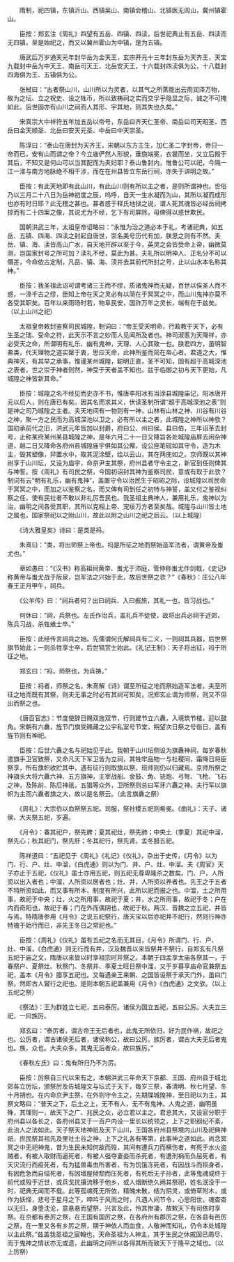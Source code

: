 <!-- { "loadSidebar": true } -->

　　隋制，祀四镇，东镇沂山、西镇吴山、南镇会稽山、北镇医无闾山，冀州镇霍山。

　　臣按：郑玄注《周礼》四望有五岳、四镇、四渎，后世祀典止有五岳、四渎而无四镇，至是始祀之，而又以冀州霍山为中镇，是为五镇。

　　唐武后万岁通天元年封华岳为金天王，玄宗开元十三年封东岳为天齐王，天宝九载封中岳为中天王、南岳司天王、北岳安天王，十六载封四渎俱为公，十八载封四海俱为王、五镇俱为公。

　　张栻曰：“古者祭山川，山川所以为灵者，以其气之所蒸能出云雨润泽万物，故为之坛、立之祝史、设之牲币，所以致祷祠之实而交孚乎隐显之际，诚之不可掩如此。后世固亦有山川之祠而人其形、宇其地，则其失也久矣。”

　　宋真宗大中祥符五年加五岳以帝号，东岳曰齐天仁圣帝、南岳曰司天昭圣、西岳曰金天顺圣、北岳曰安天元圣、中岳曰中天崇圣。

　　陈淳曰：“泰山在唐封为天齐王，宋朝以东方主生，加仁圣二字封帝，帝只一帝而已，安有山而谓之帝？今立庙俨然人形貌，垂旒端冕，衣裳而坐，又立后殿于其后，不知又是何山可以当其配而为夫妇耶？泰山鲁封内，惟鲁公可以祀，今隔一江一淮与南方地脉绝不相干涉，而在在州县皆立东岳行祠，亦失于讲明之故。”

　　臣按：有此天地即有此山川，有此山川则有所以主之者，是则所谓神也。世俗乃以三月二十八日为岳神初度之辰，呜呼，自天一生水凝而为山，其所以凝而成形也亦有时日耶？此无稽之甚也。甚者惑于释氏地狱之说，谓人死其魂皆必经岳祠拷掠而有二十四案之像，其说尤为不经，乞下有司屏除，毋俾得以惑世欺民。

　　国朝洪武三年，太祖皇帝诏略曰：“永惟为治之道必本于礼，考诸祀典，如五岳、五镇、四海、四渎之封起自唐世，崇名美号历代有加，朕思之则有不然。夫岳、镇、海、渎皆高山广水，自天地开辟以至于今，英灵之会皆受命上帝，幽微莫测，岂国家封号之所可加？渎礼不经，莫此为甚。夫礼所以明神人、正名分不可以僭差，今命依古定制，凡岳、镇、海、渎并去其前代所封之号，止以山水本名称其神。”

　　臣按：我圣祖此诏可谓考诸三王而不缪，质诸鬼神而无疑，百世以俟圣人而不惑，一涤千古之缪，臣知上帝在天之灵必有以简在于冥冥之中，而山川鬼神亦莫不各受其职矣。百年以来雨旸时若，物阜民安，国祚万年之灵长，端有在于兹矣。（以上山川之祀）

　　太祖皇帝敕封鉴察司民城隍，制词曰：“帝王受天明命，行政教于天下，必有生圣之瑞、受命之符，此天示不言之妙而人见闻所及者也。神司淑慝为天降祥，亦必受天之命，所谓明有礼乐、幽有鬼神，天理、人心其致一也。朕君四方，虽明智弗类，代天理物之道实罄于衷，思应天命，此神所鉴而简在帝心者。君道之大，惟典神天，有其举之承事，惟谨某州城隍，聪明正直，圣不可知，固有超于高城深池之表者，世之崇于神者则然，神受于天者盖不知也。兹于临御之初与天下更始，凡城隍之神皆新其命。”

　　臣按：城隍之名不经见而史亦不书，惟唐李阳冰有当涂县城隍庙记，阳冰唐开元以后人，则在唐已有矣。因其名而求其义，伏读圣制所谓“超于高城深池之表”则是神之司乃城隍之主者。夫天地间有一物则有一神，山林有山林之神、川谷有川谷之神，聚一方之民而为高城深池以卫之，必有所以主之者，此城隍之神所以神欤？国初承前代之旧，洪武元年皆加以封爵，府曰公、州曰侯、县曰伯，三年诏革去封号，止称某府某州某县城隍之神，是年六月二十一日又降旨各处城隍庙屏去闲杂神道，越二日又降命各府州县城隍庙宇俱如其公廨，设公座笔砚如其守令，造为木主，毁其塑像，舁置水中，取其泥涂壁，绘以云山，其在两庑如之。京师既以其神祔享于山川坛，又设为庙宇，命京尹主其祭，府州县者守令主之，新官到任则俾其与神誓。按《周礼》有司民之祭，今国初诏封其神为鉴察司民，意或有取于此欤？制词有云“明有礼乐，幽有鬼神”，盖置守令以治民生于昭昭之际，设城隍以司民命于冥冥之中，而加之以鉴察之名，而又俾有司到任之初特与神誓，盖又付之鉴视纠察之任，使有民社者不敢以非礼厉吾民也。我圣祖主典神人，兼用礼乐，鬼神以为治，幽明之间各受其职，其所以克相上帝、宠绥万方者至矣哉。城隍与山川皆土地之属也，国家祭祀以之附山川，故此以附之山川之祀之后云。（以上城隍）

　　《诗大雅皇矣》诗曰：是类是祃。

　　朱熹曰：“类，将出师祭上帝也。祃是所征之地而祭始造军法者，谓黄帝及蚩尤也。”

　　章如愚曰：“《汉书》称高祖祠黄帝、蚩尤于沛庭，管仲称蚩尤作剑戟，《史记》称黄帝与蚩尤战于阪泉，岂军法之兴始于此，故后世祭之欤？”《春秋》：庄公八年春王正月甲午，祠兵。

　　《公羊传》曰：“祠兵者何？出曰祠兵、入曰振旅，其礼一也，皆习战也。”

　　何休曰：“祠，兵祭也。左氏作治兵，盖礼兵不徒使，故将出兵必祠于近郊，陈兵习战，杀牲飨士卒。”

　　臣按：此经传言祠兵之始。先儒谓何氏解祠兵有二义，一则祠其兵器，后世祭旗节始此；一则杀牲享士卒，后世犒赏士始此。《礼记王制》：天子将出征，祃于所征之地。

　　郑玄曰：“祃，师祭也，为兵祷。”

　　臣按：祃者，师祭之名，朱熹解《诗》谓至所征之地而祭始造军法者。夫至所征之地而既有其祭，则夫无事之时必有其祠可知矣，况郑玄止谓为师祭，则又不但出而祭之也。

　　《唐百官志》：节度使辞日赐双旌双节，行则建节立六纛，入境筑节楼，迎以鼓角。宋朝有六纛，旌节门旗受赐藏之公宇私室号节堂，朔望次日祭之号衙日，盖有旌节则有神祀。

　　臣按：后世六纛之名与祀始见于此。我朝于山川坛侧设为旗纛神祠，每岁春秋遣旗手卫官致祭，又命凡天下军卫皆为立祠，其牲牢品物一与社稷同，霜降日将臣祭享，所有旗帜收贮其中，遇有征行则取旗以祭，班师则仍以归藏焉。京师所祭之神旗头大将六纛六神、五方旗神，主宰战船、金鼓、角、铳炮、弓弩、飞枪、飞石之神，及陈前、陈后神祇，五猖等众外，卫所祭则总曰军牙六纛之神。夫行军以旗帜为主而六纛者旗之大，故以是名祭云。（此言旗纛之祭）

　　《周礼》：大宗伯以血祭祭五祀。司服，祭社稷五祀则希冕。《曲礼》：天子、诸侯、大夫祭五祀，岁遍。

　　《月令》：春其祀户，祭先脾；夏其祀灶，祭先肺；中央土（季夏）其祀中溜，祭先心；秋其祀门，祭先肝；冬其祀行，祭先肾。孟冬腊五祀。

　　陈祥道曰：“五祀见于《周礼》《礼记》《仪礼》，杂出于史传，《月令》以为门、行、户、灶、中溜，《白虎通》则以为门、井、户、灶、中溜。夫《周官》天子亦止于五祀，《仪礼》虽士亦用五祀，则五祀无尊卑隆杀之数矣。门、户，人所资以出入者也；中溜，人所资以居者也；灶、井，人所资以养者也。先王之于五者不特所资如此，而又事有所本、制度有所兴，此所以祀而报之也。中溜，土之所用事，故祀于中央；灶，火之所用事，故祀于夏；井，水之所用事，故祀于冬；户在内而奇阳也，故祀于春；门在外而偶阴也，故祀于秋。两汉、晋魏之立五祀，井皆与焉，特隋唐参用《月令》之说五祀祭行，唐天宝以后亦祀井不祀行，然则行神亦特襜于始行而已，非先王冬日之常祀也。”

　　臣按：《周礼》《仪礼》虽有五祀之名而无其目，《月令》所谓门、行、户、灶、中溜，《白虎通》则无行而有井，汉及魏晋以来皆祭井不祭行，自郑玄有凡祭五祀于庙之文，隋唐以来皆以时享祖宗时并祭之。本朝于四孟享太庙各祭其一，于春祭户、夏祭灶、秋祭门、冬祭井、季夏土旺日祭中溜，又于岁暮享庙命官兼祭五祀，盖本《月令》腊享五祀也。又每遇亲王来朝、之国皆设祭于承天门外，虽曰门祭，然即古人鸑行之祀也。是则本朝五祀盖兼用《月令》《白虎通》之文欤。（以上五祀之祭）

　　《祭法》：王为群姓立七祀，五曰泰厉。诸侯为国立五祀，五曰公厉。大夫立三祀，一曰族厉。

　　郑玄曰：“泰厉者，谓古帝王无后者也，此鬼无所依归，好为民作祸，故祀之也。公厉者，谓古诸侯无后者，诸侯称公，故曰公厉。族厉者，谓古大夫无后者鬼也。族，众也。大夫众多，其鬼无后者众，故曰族厉。”

　　《春秋左氏》曰：鬼有所归乃不为厉。

　　臣按：厉祭自三代以来有之，本朝洪武三年命天下京都、王国、府州县于城北郊各立厉坛，颁祭厉及告城隍文与坛式于天下，每岁三祭，春清明、秋七月望、冬十月朔也。在内命京尹主祭，在外则守令主之，先期牒城隍神，至日祀以为主，其祭文略曰：“普天之下，后土之上，无不有人，无不有鬼神。人鬼之道，幽明虽殊，其理则一，故天下之广、兆民之众，必立君以主之。君总其大，又设官分职于府州县以各长之，各府州县又于一百户内设一里长以统领之，上下之职纲纪不紊，此治人之法如此。天子祭天地神祇及天下山川，王国各府州县祭境内山川及祀典神祇，庶民祭其祖先及里社土谷之神，上下之礼各有等第，此事神之道如此。尚念冥冥之中无祀神鬼，昔为生民未知何故而殁，其间有遭兵刀而横伤者，有死于水火盗贼者，有被人取财而逼死者，有被人强夺妻妾而杀死者，有遭刑祸而负屈死者，有天灾流行而疫死者，有为猛兽毒虫所害者，有为饥饿冻死者，有因战斗而殒身者，有因危急而自缢死者，有因墙屋倾颓而压死者，有死后无子孙者，此等鬼魂或终于前代或殁于近世，或兵戈扰攘流移于他乡，或人烟断绝久阙其祭祀，姓名泯没于一时，祀典无闻而不载。此等孤魂死无所依，精魄未散，结为阴灵，或倚草附木，或作为妖怪，悲号于星月之下，呻吟于风雨之时，凡遇人间节令，心思阳世，魂杳杳以无归，身堕沈沦，意悬悬而望祭，兴言及此，怜其惨凄，故敕天下有司依时享祭。在京都有泰厉之祭，在王国有国厉之祭，在各府州有郡厉之祭，在各县有邑厉之祭，在一里又各有乡厉之祭，期于神依人而血食，人敬神而知礼，仍令本处城隍以主此祭。”兹盖我圣祖之宸翰也，天命圣祖为人神主，其于生民之休戚固已周尽，而于鬼神之情状亦无或遗，此幽明之间所以各得其所而致天下于隆平之域也。（以上厉祭）

